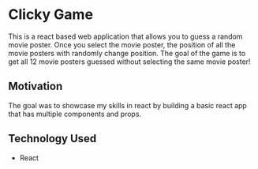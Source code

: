 # Clicky Game

This is a react based web application that allows you to guess a random movie poster. Once you select the movie poster, the position of all the movie posters with randomly change position. The goal of the game is to get all 12 movie posters guessed without selecting the same movie poster!

## Motivation
The goal was to showcase my skills in react by building a basic react app that has multiple components and props.

## Technology Used
- React
